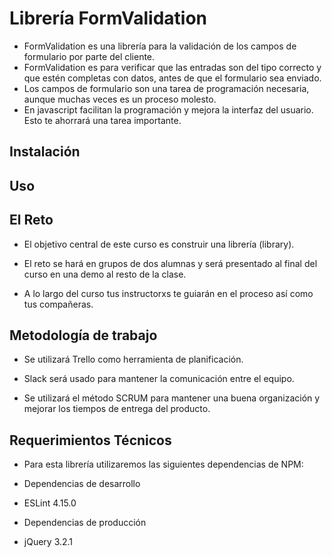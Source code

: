 # Librería FormValidation 

* FormValidation es una librería para la validación de los campos de formulario por parte del cliente. 
* FormValidation es para verificar que las entradas son del tipo correcto y que estén completas con datos, antes de que 
  el formulario sea enviado.
* Los campos de formulario son una tarea de programación necesaria, aunque muchas veces es un proceso molesto. 
* En javascript facilitan la programación y mejora la interfaz del usuario. Esto te ahorrará una tarea importante.

## Instalación

## Uso

## El Reto

* El objetivo central de este curso es construir una librería (library).

* El reto se hará en grupos de dos alumnas y será presentado al final del curso en una demo al resto de la clase. 
* A lo largo del curso tus instructorxs te guiarán en el proceso así como tus compañeras.

## Metodología de trabajo

* Se utilizará Trello como herramienta de planificación.

* Slack será usado para mantener la comunicación entre el equipo.

* Se utilizará el método SCRUM para mantener una buena organización y mejorar los tiempos de entrega del producto.

## Requerimientos Técnicos

* Para esta librería utilizaremos las siguientes dependencias de NPM:

* Dependencias de desarrollo
* ESLint 4.15.0
* Dependencias de producción
* jQuery 3.2.1
